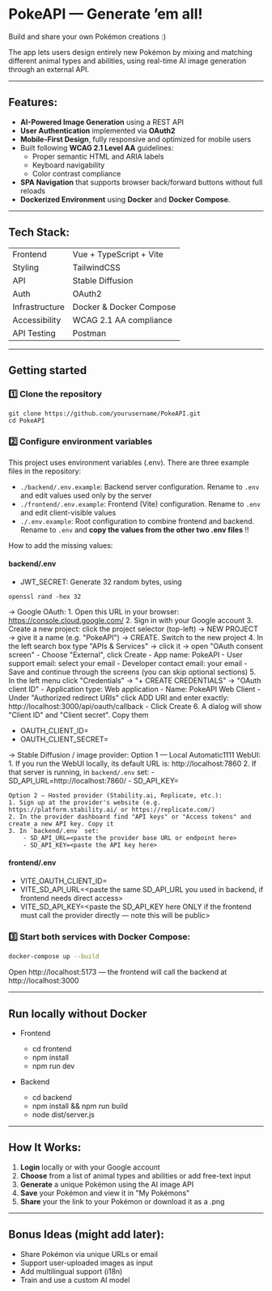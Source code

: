 # PokeAPI — Generate ’em all!

Build and share your own Pokémon creations :)

The app lets users design entirely new Pokémon by mixing and matching different animal types and abilities, using real-time AI image generation through an external API.

---

## Features:

-  **AI-Powered Image Generation** using a REST API
-  **User Authentication** implemented via **OAuth2**
-  **Mobile-First Design**, fully responsive and optimized for mobile users  
-  Built following **WCAG 2.1 Level AA** guidelines:
    - Proper semantic HTML and ARIA labels
    - Keyboard navigability
    - Color contrast compliance 
-  **SPA Navigation** that supports browser back/forward buttons without full reloads  
-  **Dockerized Environment** using **Docker** and **Docker Compose**.  

---

## Tech Stack:

| | |
|:------|:------------|
| Frontend | Vue + TypeScript + Vite |
| Styling | TailwindCSS |
| API | Stable Diffusion |
| Auth | OAuth2 |
| Infrastructure | Docker & Docker Compose |
| Accessibility | WCAG 2.1 AA compliance |
| API Testing | Postman |

---

## Getting started

### 1️⃣ Clone the repository
```shell
git clone https://github.com/yourusername/PokeAPI.git
cd PokeAPI
```

### 2️⃣ Configure environment variables

This project uses environment variables (.env). There are three example files in the repository:

- `./backend/.env.example`: Backend server configuration. Rename to `.env` and edit values used only by the server
- `./frontend/.env.example`: Frontend (Vite) configuration. Rename to `.env` and edit client-visible values
- `./.env.example`: Root configuration to combine frontend and backend. Rename to `.env` and **copy the values from the other two .env files** !!

How to add the missing values:

#### backend/.env
- JWT_SECRET: Generate 32 random bytes, using 

```shell
openssl rand -hex 32
```

-> Google OAuth:
    1. Open this URL in your browser: https://console.cloud.google.com/
    2. Sign in with your Google account
    3. Create a new project: click the project selector (top-left) → NEW PROJECT → give it a name (e.g. "PokeAPI") → CREATE. Switch to the new project
    4. In the left search box type "APIs & Services" → click it → open "OAuth consent screen"
        - Choose "External", click Create
        - App name: PokeAPI
        - User support email: select your email
        - Developer contact email: your email
        - Save and continue through the screens (you can skip optional sections)
    5. In the left menu click "Credentials" → "+ CREATE CREDENTIALS" → "OAuth client ID"
        - Application type: Web application
        - Name: PokeAPI Web Client
        - Under "Authorized redirect URIs" click ADD URI and enter exactly:
            http://localhost:3000/api/oauth/callback
        - Click Create
    6. A dialog will show "Client ID" and "Client secret". Copy them

- OAUTH_CLIENT_ID=<paste the Client ID exactly here>
- OAUTH_CLIENT_SECRET=<paste the Client secret exactly here>

-> Stable Diffusion / image provider:
    Option 1 — Local Automatic1111 WebUI:
    1. If you run the WebUI locally, its default URL is: http://localhost:7860
    2. If that server is running, in `backend/.env` set:
        - SD_API_URL=http://localhost:7860/
        - SD_API_KEY=

    Option 2 — Hosted provider (Stability.ai, Replicate, etc.):
    1. Sign up at the provider's website (e.g. https://platform.stability.ai/ or https://replicate.com/)
    2. In the provider dashboard find "API keys" or "Access tokens" and create a new API key. Copy it
    3. In `backend/.env` set:
        - SD_API_URL=<paste the provider base URL or endpoint here>
        - SD_API_KEY=<paste the API key here>

#### frontend/.env

- VITE_OAUTH_CLIENT_ID=<paste the same OAUTH_CLIENT_ID you copied from Google>
- VITE_SD_API_URL=<paste the same SD_API_URL you used in backend, if frontend needs direct access>
- VITE_SD_API_KEY=<paste the SD_API_KEY here ONLY if the frontend must call the provider directly — note this will be public>

### 3️⃣ Start both services with Docker Compose:

```bash
docker-compose up --build
```

Open http://localhost:5173 — the frontend will call the backend at http://localhost:3000

---

## Run locally without Docker

- Frontend
    - cd frontend
    - npm install
    - npm run dev

- Backend
    - cd backend
    - npm install && npm run build
    - node dist/server.js

---

## How It Works:

1. **Login** locally or with your Google account  
2. **Choose** from a list of animal types and abilities or add free-text input   
3. **Generate** a unique Pokémon using the AI image API
4. **Save** your Pokémon and view it in "My Pokémons"
5. **Share** your the link to your Pokémon or download it as a .png   

---

## Bonus Ideas (might add later):

- Share Pokémon via unique URLs or email  
- Support user-uploaded images as input 
- Add multilingual support (i18n)  
- Train and use a custom AI model 
